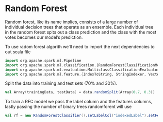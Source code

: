 # Random Forest
Random forest, like its name implies, consists of a large number of individual decision trees that operate as an ensemble. Each individual tree in the random forest spits out a class prediction and the class with the most votes becomes our model’s prediction.


To use radom forest algorith we'll need to import the next dependencies to out scala file
```scala
import org.apache.spark.ml.Pipeline
import org.apache.spark.ml.classification.{RandomForestClassificationModel, RandomForestClassifier}
import org.apache.spark.ml.evaluation.MulticlassClassificationEvaluator
import org.apache.spark.ml.feature.{IndexToString, StringIndexer, VectorIndexer}
```

Split the data into training and test sets (70% and 30%).
```scala
val Array(trainingData, testData) = data.randomSplit(Array(0.7, 0.3))
```

To train a RFC model we pass the label column and the features columns, lastly passing the number of binary trees randomforent will use
```scala
val rf = new RandomForestClassifier().setLabelCol("indexedLabel").setFeaturesCol("indexedFeatures").setNumTrees(10)
```